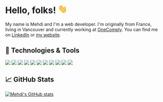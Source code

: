 # Hello, folks! <img src="https://raw.githubusercontent.com/mehditaibi/mehditaibi/main/wave.gif" width="30px">

My name is Mehdi and I'm a web developer. I'm originally from France, living in Vancouver and currently working at [OneComply](https://onecomply.com/). You can find me on [LinkedIn](https://www.linkedin.com/in/mehdi-taibi/) or [my website](https://mehditaibi.com).

## 🔧 Technologies & Tools

![](https://img.shields.io/badge/Code-HTML-informational?style=flat&logo=html5&logoColor=white)
![](https://img.shields.io/badge/Code-CSS-informational?style=flat&logo=css3&logoColor=white)
![](https://img.shields.io/badge/Code-Javascript-informational?style=flat&logo=javascript&logoColor=white)
![](https://img.shields.io/badge/Code-Typescript-informational?style=flat&logo=typescript&logoColor=white)
![](https://img.shields.io/badge/Code-Node-informational?style=flat&logo=nodedotjs&logoColor=white)
![](https://img.shields.io/badge/Code-NestJS-informational?style=flat&logo=nestjs&logoColor=white)
![](https://img.shields.io/badge/Code-React-informational?style=flat&logo=react&logoColor=white)
![](https://img.shields.io/badge/Code-NextJS-informational?style=flat&logo=nextdotjs&logoColor=white)
![](https://img.shields.io/badge/Shell-Bash-informational?style=flat&logo=gnu-bash&logoColor=white)
![](https://img.shields.io/badge/Tools-PostgreSQL-informational?style=flat&logo=postgresql&logoColor=white)
![](https://img.shields.io/badge/Tools-Docker-informational?style=flat&logo=docker&logoColor=white)

## &#x1f4c8; GitHub Stats

[![Mehdi's GitHub stats](https://github-readme-stats.vercel.app/api?username=mehditaibi&show_icons=true&line_height=27&count_private=true&hide=stars,contribs&title_color=ffffff&text_color=c9cacc&icon_color=2180C0&bg_color=0E1117)](https://github.com/mehditaibi/mehditaibi)


<!-- links to your social media accounts -->

[1]: https://github.com/mehditaibi
[2]: https://www.linkedin.com/in/mehdi-taibi/
